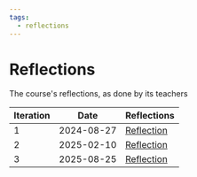 ```yaml
---
tags:
  - reflections
---
```


# Reflections

The course's reflections, as done by its teachers

Iteration|Date      |Reflections
---------|----------|-------------------
1        |2024-08-27|[Reflection](20240827/README.md)
2        |2025-02-10|[Reflection](20250210/README.md)
3        |2025-08-25|[Reflection](20250825/README.md)
